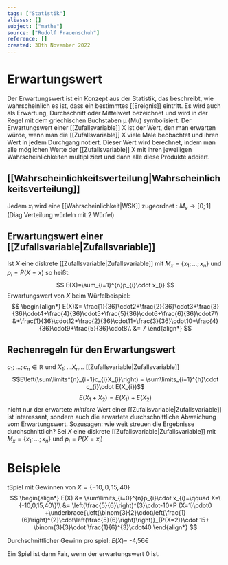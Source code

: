 ```yaml
---
tags: ["Statistik"]
aliases: []
subject: ["mathe"]
source: ["Rudolf Frauenschuh"]
reference: []
created: 30th November 2022
---
```


# Erwartungswert
Der Erwartungswert ist ein Konzept aus der Statistik, das beschreibt, wie wahrscheinlich es ist, dass ein bestimmtes [[Ereignis]] eintritt.
Es wird auch als Erwartung, Durchschnitt oder Mittelwert bezeichnet und wird in der Regel mit dem griechischen Buchstaben μ (Mu) symbolisiert.
Der Erwartungswert einer [[Zufallsvariable]] X ist der Wert, den man erwarten würde, wenn man die [[Zufallsvariable]] X viele Male beobachtet und ihren Wert in jedem Durchgang notiert. Dieser Wert wird berechnet, indem man alle möglichen Werte der [[Zufallsvariable]] X mit ihren jeweiligen Wahrscheinlichkeiten multipliziert und dann alle diese Produkte addiert.


## [[Wahrscheinlichkeitsverteilung|Wahrscheinlichkeitsverteilung]]
Jedem $x_{i}$ wird eine [[Wahrscheinlichkeit|WSK]] zugeordnet :
$M_{x}\rightarrow [0;1]$
(Diag Verteilung würfeln mit 2 Würfel)
## Erwartungswert einer [[Zufallsvariable|Zufallsvariable]]
Ist $X$ eine diskrete [[Zufallsvariable|Zufallsvariable]] mit $M_{x}=\{x_{1};\dots;x_{n}\}$ und $p_{i}=P(X=x)$ so heißt:
$$
E(X)=\sum_{i=1}^{n}p_{i}\cdot x_{i}
$$
Erwartungswert von $X$ beim Würfelbeispiel:
$$
\begin{align*}
E(X)&= \frac{1}{36}\cdot2+\frac{2}{36}\cdot3+\frac{3}{36}\cdot4+\frac{4}{36}\cdot5+\frac{5}{36}\cdot6+\frac{6}{36}\cdot7\\
&+\frac{1}{36}\cdot12+\frac{2}{36}\cdot11+\frac{3}{36}\cdot10+\frac{4}{36}\cdot9+\frac{5}{36}\cdot8\\
&= 7
\end{align*}
$$
## Rechenregeln für den Erwartungswert
$c_{1};\dots ;c_{n}\in \mathbb{R}$ und $X_{1}; \dots X_{n}\dots$ [[Zufallsvariable|Zufallsvariable]]
$$E\left(\sum\limits^{n}_{i=1}c_{i}X_{i}\right) = \sum\limits_{i=1}^{h}\cdot c_{i}\cdot E(X_{i})$$
$$E(X_{1}+X_{2})=E(X_{1})+E(X_{2})$$
nicht nur der erwartete *mittlere* Wert einer [[Zufallsvariable|Zufallsvariable]] ist interessant, sondern auch die erwartete durchschnittliche Abweichung vom Erwartungswert.
Sozusagen: wie weit streuen die Ergebnisse durchschnittlich?
Sei $X$ eine diskrete [[Zufallsvariable|Zufallsvariable]] mit $M_{x}=\{x_{1};\dots;x_{n}\}$
und $p_{i}=P(X=x_{i})$


# Beispiele

tSpiel mit Gewinnen von $X=\{-10,0,15,40\}$
$$
\begin{align*}
E(X) &= \sum\limits_{i=0}^{n}p_{i}\cdot x_{i}=\qquad X=\{-10,0,15,40\}\\
&= \left(\frac{5}{6}\right)^{3}\cdot-10+P (X=1)\cdot0 +\underbrace{\left(\binom{3}{2}\cdot\left(\frac{1}{6}\right)^{2}\cdot\left(\frac{5}{6}\right)\right)}_{P(X=2)}\cdot 15+ \binom{3}{3}\cdot \frac{1}{6}^{3}\cdot40
\end{align*}
$$


Durchschnittlicher Gewinn pro spiel:
$E(X)=$ -4,56€

Ein Spiel ist dann Fair, wenn der erwartungswert $0$ ist.
